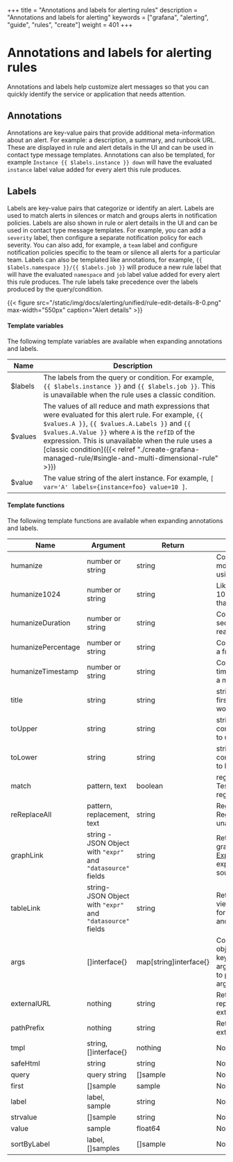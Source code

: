 +++
title = "Annotations and labels for alerting rules"
description = "Annotations and labels for alerting"
keywords = ["grafana", "alerting", "guide", "rules", "create"]
weight = 401
+++

# Annotations and labels for alerting rules

Annotations and labels help customize alert messages so that you can quickly identify the service or application that needs attention.

## Annotations

Annotations are key-value pairs that provide additional meta-information about an alert. For example: a description, a summary, and runbook URL. These are displayed in rule and alert details in the UI and can be used in contact type message templates. Annotations can also be templated, for example `Instance {{ $labels.instance }} down` will have the evaluated `instance` label value added for every alert this rule produces.

## Labels

Labels are key-value pairs that categorize or identify an alert. Labels are used to match alerts in silences or match and groups alerts in notification policies. Labels are also shown in rule or alert details in the UI and can be used in contact type message templates. For example, you can add a `severity` label, then configure a separate notification policy for each severity. You can also add, for example, a `team` label and configure notification policies specific to the team or silence all alerts for a particular team. Labels can also be templated like annotations, for example, `{{ $labels.namespace }}/{{ $labels.job }}` will produce a new rule label that will have the evaluated `namespace` and `job` label value added for every alert this rule produces. The rule labels take precedence over the labels produced by the query/condition.

{{< figure src="/static/img/docs/alerting/unified/rule-edit-details-8-0.png" max-width="550px" caption="Alert details" >}}

#### Template variables

The following template variables are available when expanding annotations and labels.

| Name    | Description                                                                                                                                                                                                                                                                                                                                                             |
| ------- | ----------------------------------------------------------------------------------------------------------------------------------------------------------------------------------------------------------------------------------------------------------------------------------------------------------------------------------------------------------------------- |
| $labels | The labels from the query or condition. For example, `{{ $labels.instance }}` and `{{ $labels.job }}`. This is unavailable when the rule uses a classic condition.                                                                                                                                                                                                      |
| $values | The values of all reduce and math expressions that were evaluated for this alert rule. For example, `{{ $values.A }}`, `{{ $values.A.Labels }}` and `{{ $values.A.Value }}` where `A` is the `refID` of the expression. This is unavailable when the rule uses a [classic condition]({{< relref "./create-grafana-managed-rule/#single-and-multi-dimensional-rule" >}}) |
| $value  | The value string of the alert instance. For example, `[ var='A' labels={instance=foo} value=10 ]`.                                                                                                                                                                                                                                                                      |

#### Template functions

The following template functions are available when expanding annotations and labels.

| Name               | Argument                                            | Return                 | Description                                                                                                                                 |
| ------------------ | --------------------------------------------------- | ---------------------- | ------------------------------------------------------------------------------------------------------------------------------------------- |
| humanize           | number or string                                    | string                 | Converts a number to a more readable format, using metric prefixes.                                                                         |
| humanize1024       | number or string                                    | string                 | Like humanize, but uses 1024 as the base rather than 1000.                                                                                  |
| humanizeDuration   | number or string                                    | string                 | Converts a duration in seconds to a more readable format.                                                                                   |
| humanizePercentage | number or string                                    | string                 | Converts a ratio value to a fraction of 100.                                                                                                |
| humanizeTimestamp  | number or string                                    | string                 | Converts a Unix timestamp in seconds to a more readable format.                                                                             |
| title              | string                                              | string                 | strings.Title, capitalises first character of each word.                                                                                    |
| toUpper            | string                                              | string                 | strings.ToUpper, converts all characters to upper case.                                                                                     |
| toLower            | string                                              | string                 | strings.ToLower, converts all characters to lower case.                                                                                     |
| match              | pattern, text                                       | boolean                | regexp.MatchString Tests for a unanchored regexp match.                                                                                     |
| reReplaceAll       | pattern, replacement, text                          | string                 | Regexp.ReplaceAllString Regexp substitution, unanchored.                                                                                    |
| graphLink          | string - JSON Object with `"expr"` and `"datasource"` fields | string                 | Returns the path to graphical view in [Explore](https://grafana.com/docs/grafana/latest/explore/) for the given expression and data source. |
| tableLink          | string- JSON Object with `"expr"` and `"datasource"` fields | string                 | Returns path to table view in the [Explore](https://grafana.com/docs/grafana/latest/explore/) page for the given expression and datasource. |
| args               | []interface{}                                       | map[string]interface{} | Converts a list of objects to a map with keys, for example, arg0, arg1. Use this function to pass multiple arguments to templates.          |
| externalURL        | nothing                                             | string                 | Returns a string representing the external URL.                                                                                             |
| pathPrefix         | nothing                                             | string                 | Returns the path of the external URL.                                                                                                       |
| tmpl               | string, []interface{}                               | nothing                | Not supported                                                                                                                               |
| safeHtml           | string                                              | string                 | Not supported                                                                                                                               |
| query              | query string                                        | []sample               | Not supported                                                                                                                               |
| first              | []sample                                            | sample                 | Not supported                                                                                                                               |
| label              | label, sample                                       | string                 | Not supported                                                                                                                               |
| strvalue           | []sample                                            | string                 | Not supported                                                                                                                               |
| value              | sample                                              | float64                | Not supported                                                                                                                               |
| sortByLabel        | label, []samples                                    | []sample               | Not supported                                                                                                                               |

